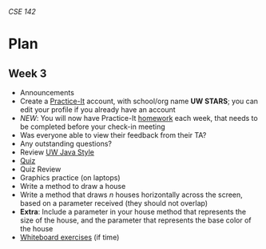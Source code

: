 _CSE 142_
# Plan
## Week 3

* Announcements
 * Create a [Practice-It](http://practiceit.cs.washington.edu/) account, with school/org name __UW STARS__; you can edit your profile if you already have an account
 * _NEW_: You will now have Practice-It [homework](homework.md) each week, that needs to be completed before your check-in meeting
* Was everyone able to view their feedback from their TA?
* Any outstanding questions?
* Review [UW Java Style](../style.md)
* [Quiz](quiz.md)
* Quiz Review
* Graphics practice (on laptops)
 * Write a method to draw a house
 * Write a method that draws _n_ houses horizontally across the screen, based on a parameter received (they should not overlap)
 * __Extra__: Include a parameter in your house method that represents the size of the house, and the parameter that represents the base color of the house
* [Whiteboard exercises](exercises.md) (if time)
